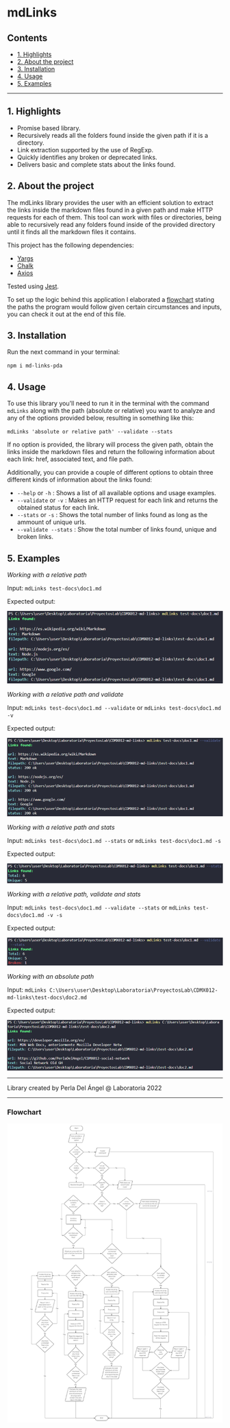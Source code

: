 # mdLinks

## Contents

* [1. Highlights](#1-highlights)
* [2. About the project](#2-about-the-project)
* [3. Installation](#3-installation)
* [4. Usage](#4-usage)
* [5. Examples](#5-api)

***

## 1. Highlights

* Promise based library. 
* Recursively reads all the folders found inside the given path if it is a directory. 
* Link extraction supported by the use of RegExp.
* Quickly identifies any broken or deprecated links.
* Delivers basic and complete stats about the links found. 

## 2. About the project

The mdLinks library provides the user with an efficient solution to extract the links inside the markdown files found in a given path and make HTTP requests for each of them. This tool can work with files or directories, being able to recursively read any folders found inside of the provided directory until it finds all the markdown files it contains. 

This project has the following dependencies:
* [Yargs](https://www.npmjs.com/package/yargs)
* [Chalk](https://github.com/chalk/chalk)
* [Axios](https://github.com/axios/axios)

Tested using [Jest](https://jestjs.io/). 

To set up the logic behind this application I elaborated a [flowchart](#flowchart) stating the paths the program would follow given certain circumstances and inputs, you can check it out at the end of this file. 

## 3. Installation

Run the next command in your terminal: 

`npm i md-links-pda`

## 4. Usage

To use this library you'll need to run it in the terminal with the command `mdLinks` along with the path (absolute or relative) you want to analyze and any of the options provided below, resulting in something like this: 

`mdLinks 'absolute or relative path' --validate --stats`

If no option is provided, the library will process the given path, obtain the links inside the markdown files and return the following information about each link: href, associated text, and file path.

Additionally, you can provide a couple of different options to obtain three different kinds of information about the links found: 
* `--help` or `-h` : Shows a list of all available options and usage examples. 
* `--validate` or `-v` : Makes an HTTP request for each link and returns the obtained status for each link.
* `--stats` or `-s` : Shows the total number of links found as long as the ammount of unique urls. 
* `--validate --stats` : Show the total number of links found, unique and broken links. 

## 5. Examples

*Working with a relative path*

Input: `mdLinks test-docs\doc1.md`

Expected output:

![Example with a relative path](./img/relative-path.png)


*Working with a relative path and validate*

Input: `mdLinks test-docs\doc1.md --validate` or `mdLinks test-docs\doc1.md -v`

Expected output:

![Example with a relative path and validate](./img/relative-path-validate.png)


*Working with a relative path and stats*

Input: `mdLinks test-docs\doc1.md --stats` or `mdLinks test-docs\doc1.md -s`

Expected output:

![Example with a relative path and stats](./img/relative-path-stats.png)


*Working with a relative path, validate and stats*

Input: `mdLinks test-docs\doc1.md --validate --stats` or `mdLinks test-docs\doc1.md -v -s`

Expected output:

![Example with a relative path, validate and stats](./img/relative-path-validate-stats.png)


*Working with an absolute path*

Input: `mdLinks C:\Users\user\Desktop\Laboratoria\ProyectosLab\CDMX012-md-links\test-docs\doc2.md ` 

Expected output:

![Example with an absolute path](./img/absolute-path.png)


*** 

Library created by Perla Del Ángel @ Laboratoria 2022

*** 
### Flowchart
![Flowchart for the application](./img/flow-chart.png)